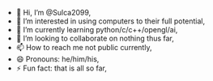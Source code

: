 - 👋 Hi, I’m @Sulca2099,
- 👀 I’m interested in using computers to their full potential,
- 🌱 I’m currently learning python/c/c++/opengl/ai,
- 💞️ I’m looking to collaborate on nothing thus far,
- 📫 How to reach me not public currently,
- 😄 Pronouns: he/him/his,
- ⚡ Fun fact: that is all so far,

<!---
Sulca2099/Sulca2099 is a ✨ special ✨ repository because its `README.md` (this file) appears on your GitHub profile.
You can click the Preview link to take a look at your changes.
--->
